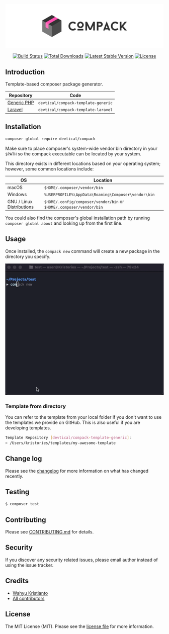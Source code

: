 <p align="center"><img src="./art/logo.svg" alt="Logo Laravel Dusk"></p>

<p align="center">
<a href="https://github.com/devtical/compack/actions"><img src="https://github.com/devtical/compack/actions/workflows/tests.yml/badge.svg" alt="Build Status"></a>
<a href="https://packagist.org/packages/devtical/compack"><img src="https://img.shields.io/packagist/dt/devtical/compack" alt="Total Downloads"></a>
<a href="https://packagist.org/packages/devtical/compack"><img src="https://img.shields.io/packagist/v/devtical/compack" alt="Latest Stable Version"></a>
<a href="https://packagist.org/packages/devtical/compack"><img src="https://img.shields.io/packagist/l/devtical/compack" alt="License"></a>
</p>

## Introduction

Template-based composer package generator.

| Repository | Code |
|---|---|
| [Generic PHP](https://github.com/devtical/compack-template-generic) | `devtical/compack-template-generic`| 
| [Laravel](https://github.com/devtical/compack-template-laravel) | `devtical/compack-template-laravel` |

## Installation

```bash
composer global require devtical/compack
```

Make sure to place composer's system-wide vendor bin directory in your `$PATH` so the compack executable can be located by your system. 

This directory exists in different locations based on your operating system; however, some common locations include:

| OS | Location |
|----|----------|
| macOS | `$HOME/.composer/vendor/bin` |
| Windows | `%USERPROFILE%\AppData\Roaming\Composer\vendor\bin` |
| GNU / Linux Distributions | `$HOME/.config/composer/vendor/bin` or `$HOME/.composer/vendor/bin` |

You could also find the composer's global installation path by running `composer global about` and looking up from the first line.

## Usage

Once installed, the `compack new` command will create a new package in the directory you specify.

![Usage](./art/cast.gif)

### Template from directory

You can refer to the template from your local folder if you don't want to use the templates we provide on GitHub. This is also useful if you are developing templates.

```bash
Template Repository [devtical/compack-template-generic]:
> /Users/kristories/templates/my-awesome-template
```

## Change log

Please see the [changelog](CHANGELOG.md) for more information on what has changed recently.

## Testing

```bash
$ composer test
```

## Contributing

Please see [CONTRIBUTING.md](CONTRIBUTING.md) for details.

## Security

If you discover any security related issues, please email author instead of using the issue tracker.

## Credits

- [Wahyu Kristianto](https://github.com/devtical)
- [All contributors](https://github.com/devtical/compack/graphs/contributors)

## License

The MIT License (MIT). Please see the [license file](LICENSE.md) for more information.